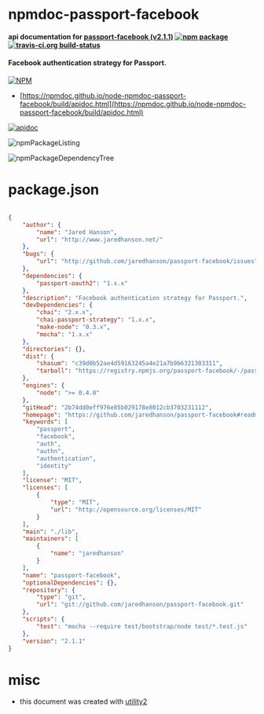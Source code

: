 # npmdoc-passport-facebook

#### api documentation for  [passport-facebook (v2.1.1)](https://github.com/jaredhanson/passport-facebook#readme)  [![npm package](https://img.shields.io/npm/v/npmdoc-passport-facebook.svg?style=flat-square)](https://www.npmjs.org/package/npmdoc-passport-facebook) [![travis-ci.org build-status](https://api.travis-ci.org/npmdoc/node-npmdoc-passport-facebook.svg)](https://travis-ci.org/npmdoc/node-npmdoc-passport-facebook)

#### Facebook authentication strategy for Passport.

[![NPM](https://nodei.co/npm/passport-facebook.png?downloads=true&downloadRank=true&stars=true)](https://www.npmjs.com/package/passport-facebook)

- [https://npmdoc.github.io/node-npmdoc-passport-facebook/build/apidoc.html](https://npmdoc.github.io/node-npmdoc-passport-facebook/build/apidoc.html)

[![apidoc](https://npmdoc.github.io/node-npmdoc-passport-facebook/build/screenCapture.buildCi.browser.%252Ftmp%252Fbuild%252Fapidoc.html.png)](https://npmdoc.github.io/node-npmdoc-passport-facebook/build/apidoc.html)

![npmPackageListing](https://npmdoc.github.io/node-npmdoc-passport-facebook/build/screenCapture.npmPackageListing.svg)

![npmPackageDependencyTree](https://npmdoc.github.io/node-npmdoc-passport-facebook/build/screenCapture.npmPackageDependencyTree.svg)



# package.json

```json

{
    "author": {
        "name": "Jared Hanson",
        "url": "http://www.jaredhanson.net/"
    },
    "bugs": {
        "url": "http://github.com/jaredhanson/passport-facebook/issues"
    },
    "dependencies": {
        "passport-oauth2": "1.x.x"
    },
    "description": "Facebook authentication strategy for Passport.",
    "devDependencies": {
        "chai": "2.x.x",
        "chai-passport-strategy": "1.x.x",
        "make-node": "0.3.x",
        "mocha": "1.x.x"
    },
    "directories": {},
    "dist": {
        "shasum": "c39d0b52ae4d59163245a4e21a7b9b6321303311",
        "tarball": "https://registry.npmjs.org/passport-facebook/-/passport-facebook-2.1.1.tgz"
    },
    "engines": {
        "node": ">= 0.4.0"
    },
    "gitHead": "2b74dd0eff976e85b029178e8012cb3703231112",
    "homepage": "https://github.com/jaredhanson/passport-facebook#readme",
    "keywords": [
        "passport",
        "facebook",
        "auth",
        "authn",
        "authentication",
        "identity"
    ],
    "license": "MIT",
    "licenses": [
        {
            "type": "MIT",
            "url": "http://opensource.org/licenses/MIT"
        }
    ],
    "main": "./lib",
    "maintainers": [
        {
            "name": "jaredhanson"
        }
    ],
    "name": "passport-facebook",
    "optionalDependencies": {},
    "repository": {
        "type": "git",
        "url": "git://github.com/jaredhanson/passport-facebook.git"
    },
    "scripts": {
        "test": "mocha --require test/bootstrap/node test/*.test.js"
    },
    "version": "2.1.1"
}
```



# misc
- this document was created with [utility2](https://github.com/kaizhu256/node-utility2)
